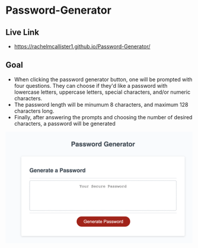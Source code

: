 # Password-Generator

## Live Link
- https://rachelmcallister1.github.io/Password-Generator/ 

## Goal
- When clicking the password generator button, one will be prompted with four questions. They can choose if they'd like a password with lowercase letters, uppercase letters, special characters, and/or numeric characters. 
- The password length will be minumum 8 characters, and maximum 128 characters long.
- Finally, after answering the prompts and choosing the number of desired characters, a password will be generated

![test content](./assets/images/image.png)